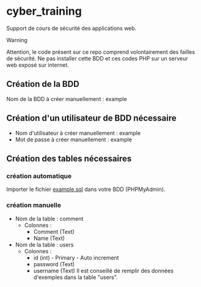 # cyber_training
Support de cours de sécurité des applications web. 

> [!WARNING]
> Attention, le code présent sur ce repo comprend volontairement des failles de sécurité.
> Ne pas installer cette BDD et ces codes PHP sur un serveur web exposé sur internet.

## Création de la BDD ##
Nom de la BDD à créer manuellement : example

## Création d'un utilisateur de BDD nécessaire ##
- Nom d'utilisateur à créer manuellement : example
- Mot de passe à créer manuellement : example

## Création des tables nécessaires ##

### création automatique ###
Importer le fichier [example.sql](BDD/example.sql) dans votre BDD (PHPMyAdmin).

### création manuelle ###
- Nom de la table : comment
	- Colonnes :
		- Comment (Text)
		- Name (Text)
- Nom de la table : users
	- Colonnes :
		- id (int) - Primary - Auto increment
		- password (Text)
		- username (Text)
Il est conseillé de remplir des données d'exemples dans la table "users".
